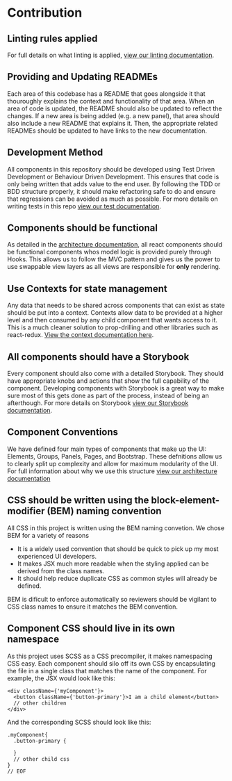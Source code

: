 # Contribution

## Linting rules applied

For full details on what linting is applied, [view our linting documentation](./Linting.md).

## Providing and Updating READMEs

Each area of this codebase has a README that goes alongside it that thouroughly explains the context and functionality of that area. When an area of code is updated, the README should also be updated to reflect the changes. If a new area is being added (e.g. a new panel), that area should also include a new README that explains it. Then, the appropriate related READMEs should be updated to have links to the new documentation.

## Development Method

All components in this repository should be developed using Test Driven Development or Behaviour Driven Development. This ensures that code is only being written that adds value to the end user. By following the TDD or BDD structure properly, it should make refactoring safe to do and ensure that regressions can be avoided as much as possible. For more details on writing tests in this repo [view our test documentation](./Test.md).

## Components should be functional

As detailed in the [architecture documentation](./Architecture.md), all react components should be functional components whos model logic is provided purely through Hooks. This allows us to follow the MVC pattern and gives us the power to use swappable view layers as all views are responsible for **only** rendering.

## Use Contexts for state management

Any data that needs to be shared across components that can exist as state should be put into a context. Contexts allow data to be provided at a higher level and then consumed by any child component that wants access to it. This is a much cleaner solution to prop-drilling and other libraries such as react-redux. [View the context documentation here](../client/Contexts/README.md).

## All components should have a Storybook

Every component should also come with a detailed Storybook. They should have appropriate knobs and actions that show the full capability of the component. Developing components with Storybook is a great way to make sure most of this gets done as part of the process, instead of being an afterthough. For more details on Storybook [view our Storybook documentation](./Architecture.md#storybook).

## Component Conventions

We have defined four main types of components that make up the UI: Elements, Groups, Panels, Pages, and Bootstrap. These defnitions allow us to clearly split up complexity and allow for maximum modularity of the UI. For full information about why we use this structure [view our architecture documentation](./Architecture.md#element-group-panel-bootstrap-component-pattern)

## CSS should be written using the block-element-modifier (BEM) naming convention

All CSS in this project is written using the BEM naming convetion. We chose BEM for a variety of reasons

- It is a widely used convention that should be quick to pick up my most experienced UI developers.
- It makes JSX much more readable when the styling applied can be derived from the class names.
- It should help reduce duplicate CSS as common styles will already be defined.

BEM is dificult to enforce automatically so reviewers should be vigilant to CSS class names to ensure it matches the BEM convention.

## Component CSS should live in its own namespace

As this project uses SCSS as a CSS precompiler, it makes namespacing CSS easy. Each component should silo off its own CSS by encapsulating the file in a single class that matches the name of the component. For example, the JSX would look like this:

```
<div className={'myComponent'}>
  <button className={'button-primary'}>I am a child element</button>
  // other children
</div>
```

And the corresponding SCSS should look like this:

```
.myComponent{
  .button-primary {

  }
  // other child css
}
// EOF
```
